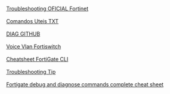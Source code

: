 [Troubleshooting OFICIAL Fortinet](https://docs.fortinet.com/document/fortigate/7.2.10/administration-guide/244292/troubleshooting)<br/><br/>
[Comandos Uteis TXT](https://github.com/adrianomenegassi/Fortinet/pull/2/commits/61df68f97b8a27feb42d15349ff82254c196b0d6) <br/><br/>
[DIAG GITHUB](https://gist.github.com/cetinajero/1effb04ee9ae9fc6f65faaf43d4bff9b) <br/><br/>
[Voice Vlan Fortiswitch](https://community.fortinet.com/t5/FortiGate/Technical-Tip-Managed-FortiSwitch-LLDP-voice-VLAN-auto-tagging/ta-p/245678)<br/><br/>
[Cheatsheet FortiGate CLI](https://www.ideaio.ch/posts/cheatsheet-fortigate-cli.html)<br/><br/>
[Troubleshooting Tip](http://kb.fortinet.com/kb/viewContent.do?externalId=11186)<br/><br/>
[Fortigate debug and diagnose commands complete cheat sheet](https://github.com/yuriskinfo/cheat-sheets/blob/master/cheat-sheets/Fortigate-debug-diagnose-complete-cheat-sheet.adoc)
